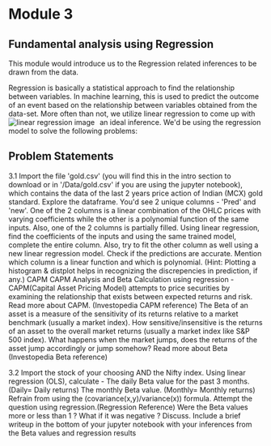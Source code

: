 # Module 3

## Fundamental analysis using Regression

This module would introduce us to the Regression related inferences to be drawn from the data.

Regression is basically a statistical approach to find the relationship between variables. In machine learning, this is used to predict the outcome of an event based on the relationship between variables obtained from the data-set. More often than not, we utilize linear regression to come up with an ideal inference.
<img src="https://upload.wikimedia.org/wikipedia/commons/thumb/3/3a/Linear_regression.svg/1200px-Linear_regression.svg.png"
     alt="linear regression image"
     style="float: left; margin-right: 10px;" />
We'd be using the regression model to solve the following problems:

## Problem Statements

3.1 Import the file 'gold.csv' (you will find this in the intro section to download or in '/Data/gold.csv' if you are using the jupyter notebook), which contains the data of the last 2 years price action of Indian (MCX) gold standard. Explore the dataframe. You'd see 2 unique columns - 'Pred' and 'new'. One of the 2 columns is a linear combination of the OHLC prices with varying coefficients while the other is a polynomial function of the same inputs. Also, one of the 2 columns is partially filled.
Using linear regression, find the coefficients of the inputs and using the same trained model, complete the entire column.
Also, try to fit the other column as well using a new linear regression model. Check if the predictions are accurate. Mention which column is a linear function and which is polynomial.
(Hint: Plotting a histogram & distplot helps in recognizing the discrepencies in prediction, if any.)
CAPM CAPM Analysis and Beta Calculation using regression - 
CAPM(Capital Asset Pricing Model) attempts to price securities by examining the relationship that exists between expected returns and risk. 
Read more about CAPM. (Investopedia CAPM reference) 
The Beta of an asset is a measure of the sensitivity of its returns relative to a market benchmark (usually a market index). How sensitive/insensitive is the returns of an asset to the overall market returns (usually a market index like S&P 500 index). What happens when the market jumps, does the returns of the asset jump accordingly or jump somehow? 
Read more about Beta (Investopedia Beta reference)

3.2 Import the stock of your choosing AND the Nifty index. 
Using linear regression (OLS), calculate -
The daily Beta value for the past 3 months. (Daily= Daily returns)
The monthly Beta value. (Monthly= Monthly returns)
Refrain from using the (covariance(x,y)/variance(x)) formula. 
Attempt the question using regression.(Regression Reference) 
Were the Beta values more or less than 1 ? What if it was negative ? 
Discuss. Include a brief writeup in the bottom of your jupyter notebook with your inferences from the Beta values and regression results



